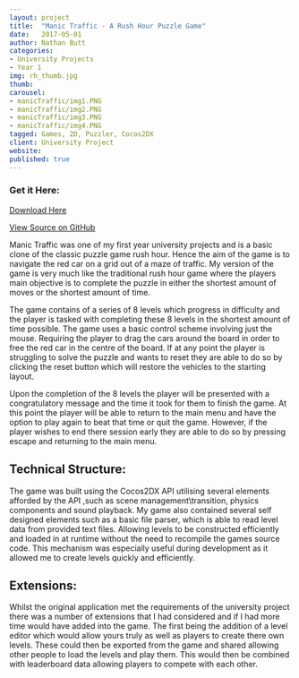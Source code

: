 ```yaml
---
layout: project
title:  "Manic Traffic - A Rush Hour Puzzle Game"
date:   2017-05-01
author: Nathan Butt
categories:
- University Projects
- Year 1
img: rh_thumb.jpg
thumb:
carousel:
- manicTraffic/img1.PNG
- manicTraffic/img2.PNG
- manicTraffic/img3.PNG
- manicTraffic/img4.PNG
tagged: Games, 2D, Puzzler, Cocos2DX
client: University Project
website:
published: true
---
```

<script async defer src="https://buttons.github.io/buttons.js"></script>

### Get it Here:

<p>
<a href="/assets/content/ManicTraffic.zip">Download Here</a>
</p>

<p>
<a class="github-button" href="https://github.com/n86-64/ESDAssignment3-ManicTraffic/" data-size="large" aria-label="Download DudleyHK/CyberGameCafe on GitHub">View Source on GitHub</a>
</p>


Manic Traffic was one of my first year university projects and is a basic clone of the classic puzzle game rush hour. Hence the aim of the game is to navigate the red car on a grid out of a maze of traffic. My version of the game is very much like the traditional rush hour game where the players main objective is to complete the puzzle in either the shortest amount of moves or the shortest amount of time.

The game contains of a series of 8 levels which progress in difficulty and the player is tasked with completing these 8 levels in the shortest amount of time possible.  The game uses a basic control scheme involving just the mouse. Requiring the player to drag the cars around the board in order to free the red car in the centre of the board. If at any point the player is struggling to solve the puzzle and wants to reset they are able to do so by clicking the reset button which will restore the vehicles to the starting layout.

Upon the completion of the 8 levels the player will be presented with a congratulatory message and the time it took for them to finish the game. At this point the player will be able to return to the main menu and have the option to play again to beat that time or quit the game. However, if the player wishes to end there session early they are able to do so by pressing escape and returning to the main menu.

## Technical Structure:
The game was built using the Cocos2DX API utilising several elements afforded by the API ,such as scene management\transition, physics components and sound playback. My game also contained several self designed elements such as a basic file parser, which is able to read level data from provided text files. Allowing levels to be constructed efficiently and loaded in at runtime without the need to recompile the games source code. This mechanism was especially useful during development as it allowed me to create levels quickly and efficiently.

## Extensions:
Whilst the original application met the requirements of the university project there was a number of extensions that I had considered and if I had more time would have added into the game. The first being the addition of a level editor which would allow yours truly as well as players to create there own levels. These could then be exported from the game and shared allowing other people to load the levels and play them. This would then be combined with leaderboard data allowing players to compete with each other.
